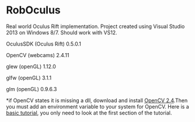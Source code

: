 # RobOculus
Real world Oculus Rift implementation. Project created using Visual Studio 2013 on Windows 8/7. Should work with VS12. 

OculusSDK (Oculus Rift) 0.5.0.1

OpenCV (webcams) 2.4.11

glew (openGL) 1.12.0

glfw (openGL) 3.1.1

glm (openGL) 0.9.6.3

*if OpenCV states it is missing a dll, download and install [OpenCV 2.4](http://sourceforge.net/projects/opencvlibrary/files/latest/download?source=files).Then you must add an environment variable to your system for OpenCV. Here is a [basic tutorial](http://opencv-srf.blogspot.com/2013/05/installing-configuring-opencv-with-vs.html), you only need to look at the first section  of the tutorial.
